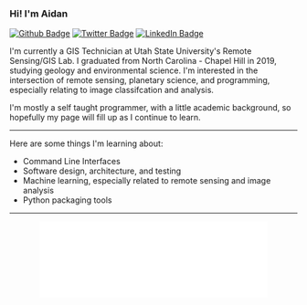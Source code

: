 ### Hi! I'm Aidan

[![Github Badge](https://img.shields.io/github/followers/acbuie?style=flat-square&logo=github)](https://github.com/acbuie)
[![Twitter Badge](https://img.shields.io/twitter/follow/aidan_buie?style=flat-square&logo=twitter)](https://twitter.com/aidan_buie)
[![LinkedIn Badge](https://img.shields.io/badge/LinkedIn-blue?style=flat-square&logo=linkedin)](https://www.linkedin.com/in/aidanbuie1997)

I'm currently a GIS Technician at Utah State University's Remote Sensing/GIS Lab. I graduated from North Carolina - Chapel Hill in 2019, studying geology and environmental science. I'm interested in the intersection of remote sensing, planetary science, and programming, especially relating to image classifcation and analysis. 

I'm mostly a self taught programmer, with a little academic background, so hopefully my page will fill up as I continue to learn. 

---

Here are some things I'm learning about: 
- Command Line Interfaces
- Software design, architecture, and testing
- Machine learning, especially related to remote sensing and image analysis
- Python packaging tools

---

<div align="center">
<img align="center" src="/github-metrics.svg" alt="Metrics" width="400">
</div>
